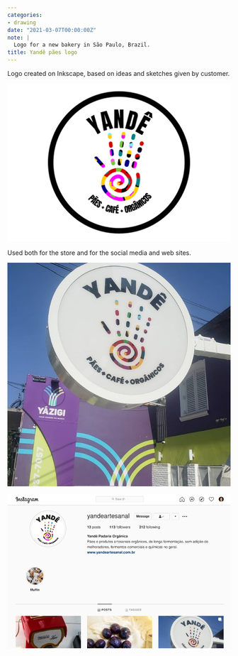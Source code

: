 ```yaml
---
categories:
- drawing
date: "2021-03-07T00:00:00Z"
note: |
  Logo for a new bakery in São Paulo, Brazil.
title: Yandê pães logo
---
```


Logo created on Inkscape, based on ideas and sketches given by customer.

<img
  src="/assets/pages/art/images/yande-1.png"
  alt="Yandê logo"
  class="center-aligned"
/>

Used both for the store and for the social media and web sites.

<img
  src="/assets/pages/art/images/yande-2.jpg"
  alt="Yandê logo"
  class="center-aligned"
/>

<img
  src="/assets/pages/art/images/yande-3.png"
  alt="Yandê logo"
  class="center-aligned"
/>
